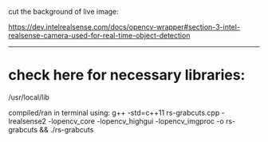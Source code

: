 
cut the background of live image:

https://dev.intelrealsense.com/docs/opencv-wrapper#section-3-intel-realsense-camera-used-for-real-time-object-detection

------------------------------------------------------------------------------------


# check here for necessary libraries:
/usr/local/lib

compiled/ran in terminal using: 
g++ -std=c++11 rs-grabcuts.cpp -lrealsense2 -lopencv_core -lopencv_highgui -lopencv_imgproc -o rs-grabcuts && ./rs-grabcuts



